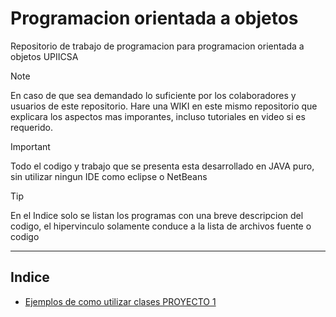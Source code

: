 # Programacion orientada a objetos


Repositorio de trabajo de programacion para programacion orientada a objetos UPIICSA

> [!NOTE]
> En caso de que sea demandado lo suficiente por los colaboradores y usuarios de este repositorio. Hare una WIKI en este mismo repositorio que explicara los aspectos mas imporantes, incluso tutoriales en video si es requerido.


>[!IMPORTANT]
>Todo el codigo y trabajo que se presenta esta desarrollado en JAVA puro, sin utilizar ningun IDE como eclipse o NetBeans

> [!TIP]
> En el Indice solo se listan los programas con una breve descripcion del codigo, el hipervinculo solamente conduce a la lista de archivos fuente o codigo

___
## Indice
- [Ejemplos de como utilizar clases PROYECTO 1](Proyecto1/src)

